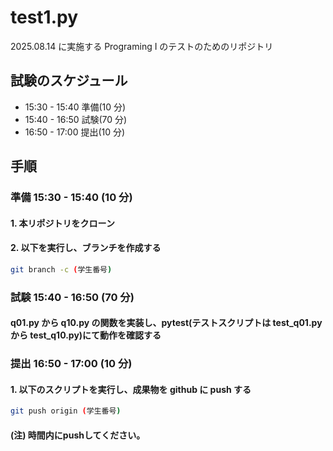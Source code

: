 # test1.py

2025.08.14 に実施する Programing Ⅰ のテストのためのリポジトリ

## 試験のスケジュール

- 15:30 - 15:40 準備(10 分)
- 15:40 - 16:50 試験(70 分)
- 16:50 - 17:00 提出(10 分)

## 手順

### 準備 15:30 - 15:40 (10 分)

#### 1. 本リポジトリをクローン

#### 2. 以下を実行し、ブランチを作成する

```bash
git branch -c (学生番号)
```

### 試験 15:40 - 16:50 (70 分)

#### q01.py から q10.py の関数を実装し、pytest(テストスクリプトは test_q01.py から test_q10.py)にて動作を確認する

### 提出 16:50 - 17:00 (10 分)

#### 1. 以下のスクリプトを実行し、成果物を github に push する

```bash
git push origin (学生番号)
```

#### (注) 時間内にpushしてください。
